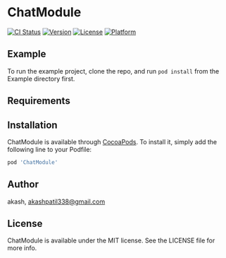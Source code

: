 # ChatModule

[![CI Status](https://img.shields.io/travis/akash/ChatModule.svg?style=flat)](https://travis-ci.org/akash/ChatModule)
[![Version](https://img.shields.io/cocoapods/v/ChatModule.svg?style=flat)](https://cocoapods.org/pods/ChatModule)
[![License](https://img.shields.io/cocoapods/l/ChatModule.svg?style=flat)](https://cocoapods.org/pods/ChatModule)
[![Platform](https://img.shields.io/cocoapods/p/ChatModule.svg?style=flat)](https://cocoapods.org/pods/ChatModule)

## Example

To run the example project, clone the repo, and run `pod install` from the Example directory first.

## Requirements

## Installation

ChatModule is available through [CocoaPods](https://cocoapods.org). To install
it, simply add the following line to your Podfile:

```ruby
pod 'ChatModule'
```

## Author

akash, akashpatil338@gmail.com

## License

ChatModule is available under the MIT license. See the LICENSE file for more info.
